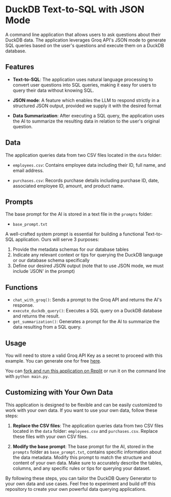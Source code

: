 # DuckDB Text-to-SQL with JSON Mode

A command line application that allows users to ask questions about their DuckDB data. The application leverages Groq API's JSON mode to generate SQL queries based on the user's questions and execute them on a DuckDB database.

## Features

- **Text-to-SQL**: The application uses natural language processing to convert user questions into SQL queries, making it easy for users to query their data without knowing SQL.

- **JSON mode**: A feature which enables the LLM to respond strictly in a structured JSON output, provided we supply it with the desired format

- **Data Summarization**: After executing a SQL query, the application uses the AI to summarize the resulting data in relation to the user's original question.

## Data

The application queries data from two CSV files located in the `data` folder:

- `employees.csv`: Contains employee data including their ID, full name, and email address.

- `purchases.csv`: Records purchase details including purchase ID, date, associated employee ID, amount, and product name.

## Prompts

The base prompt for the AI is stored in a text file in the `prompts` folder:

- `base_prompt.txt`

A well-crafted system prompt is essential for building a functional Text-to-SQL application. Ours will serve 3 purposes:

1. Provide the metadata schemas for our database tables
2. Indicate any relevant context or tips for querying the DuckDB language or our database schema specifically
3. Define our desired JSON output (note that to use JSON mode, we must include 'JSON' in the prompt)

## Functions

- `chat_with_groq()`: Sends a prompt to the Groq API and returns the AI's response.
- `execute_duckdb_query()`: Executes a SQL query on a DuckDB database and returns the result.
- `get_summarization()`: Generates a prompt for the AI to summarize the data resulting from a SQL query.

## Usage

<!-- markdown-link-check-disable -->

You will need to store a valid Groq API Key as a secret to proceed with this example. You can generate one for free [here](https://console.groq.com/keys).

<!-- markdown-link-check-enable -->

You can [fork and run this application on Replit](https://replit.com/@GroqCloud/Building-a-Text-to-SQL-app-with-Groqs-JSON-mode) or run it on the command line with `python main.py`.

## Customizing with Your Own Data

This application is designed to be flexible and can be easily customized to work with your own data. If you want to use your own data, follow these steps:

1. **Replace the CSV files**: The application queries data from two CSV files located in the `data` folder: `employees.csv` and `purchases.csv`. Replace these files with your own CSV files.

2. **Modify the base prompt**: The base prompt for the AI, stored in the `prompts` folder as `base_prompt.txt`, contains specific information about the data metadata. Modify this prompt to match the structure and content of your own data. Make sure to accurately describe the tables, columns, and any specific rules or tips for querying your dataset.

By following these steps, you can tailor the DuckDB Query Generator to your own data and use cases. Feel free to experiment and build off this repository to create your own powerful data querying applications.
